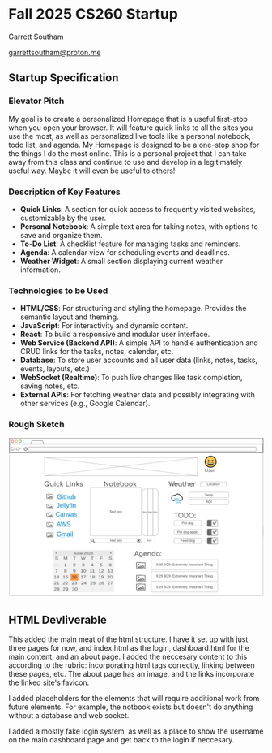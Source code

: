 # Fall 2025 CS260 Startup

Garrett Southam

garrettsoutham@proton.me

## Startup Specification

### Elevator Pitch

My goal is to create a personalized Homepage that is a useful first-stop when you open your browser. It will feature quick links to all the sites you use the most, as well as personalized live tools like a personal notebook, todo list, and agenda. My Homepage is designed to be a one-stop shop for the things I do the most online. This is a personal project that I can take away from this class and continue to use and develop in a legitimately useful way. Maybe it will even be useful to others!

### Description of Key Features

- **Quick Links**: A section for quick access to frequently visited websites, customizable by the user.
- **Personal Notebook**: A simple text area for taking notes, with options to save and organize them.
- **To-Do List**: A checklist feature for managing tasks and reminders.
- **Agenda**: A calendar view for scheduling events and deadlines.
- **Weather Widget**: A small section displaying current weather information.

### Technologies to be Used

- **HTML/CSS**: For structuring and styling the homepage. Provides the semantic layout and theming.
- **JavaScript**: For interactivity and dynamic content.
- **React**: To build a responsive and modular user interface.
- **Web Service (Backend API)**: A simple API to handle authentication and CRUD links for the tasks, notes, calendar, etc.
- **Database**: To store user accounts and all user data (links, notes, tasks, events, layouts, etc.)
- **WebSocket (Realtime)**: To push live changes like task completion, saving notes, etc.
- **External APIs**: For fetching weather data and possibly integrating with other services (e.g., Google Calendar).

### Rough Sketch

![Rough Sketch](./spec_roughdraft.png)

## HTML Devliverable

This added the main meat of the html structure. I have it set up with just three pages for now, and index.html as the login, dashboard.html for the main content, and an about page. I added the neccesary content to this according to the rubric: incorporating html tags correctly, linking between these pages, etc. The about page has an image, and the links incorporate the linked site's favicon.

I added placeholders for the elements that will require additional work from future elements. For example, the notbook exists but doesn't do anything without a database and web socket.

I added a mostly fake login system, as well as a place to show the username on the main dashboard page and get back to the login if neccesary.

